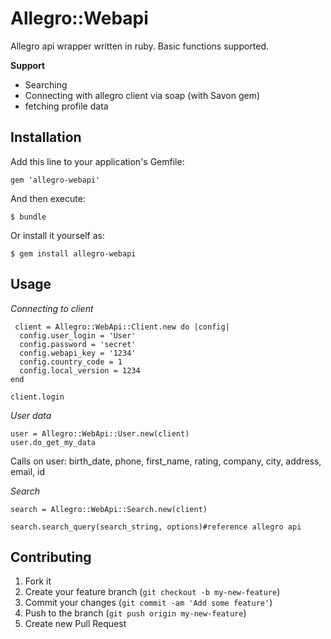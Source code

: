 # Allegro::Webapi

Allegro api wrapper written in ruby. Basic functions supported.

**Support**
- Searching
- Connecting with allegro client via soap (with Savon gem)
- fetching profile data

## Installation

Add this line to your application's Gemfile:

    gem 'allegro-webapi'

And then execute:

    $ bundle

Or install it yourself as:

    $ gem install allegro-webapi

## Usage

_Connecting to client_

	 client = Allegro::WebApi::Client.new do |config|
      config.user_login = 'User'
      config.password = 'secret'
      config.webapi_key = '1234'
      config.country_code = 1
      config.local_version = 1234
    end
 	
    client.login
    
_User data_

	user = Allegro::WebApi::User.new(client)
    user.do_get_my_data

Calls on user: birth_date, phone, first_name, rating, company, city, address, email, id

_Search_

	search = Allegro::WebApi::Search.new(client)
    
    search.search_query(search_string, options)#reference allegro api


 
    
    
 



## Contributing

1. Fork it
2. Create your feature branch (`git checkout -b my-new-feature`)
3. Commit your changes (`git commit -am 'Add some feature'`)
4. Push to the branch (`git push origin my-new-feature`)
5. Create new Pull Request
